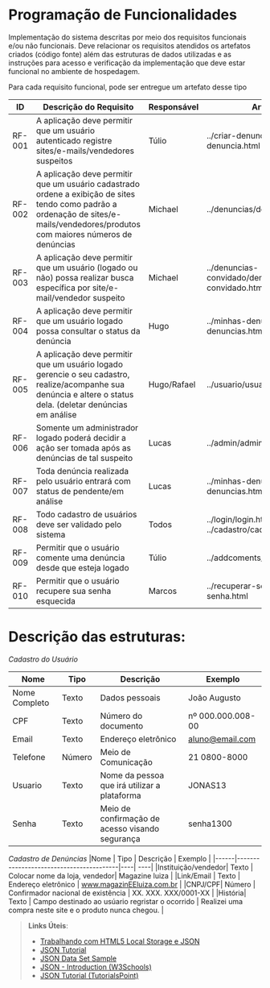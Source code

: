 # Programação de Funcionalidades

Implementação do sistema descritas por meio dos requisitos funcionais e/ou não funcionais. Deve relacionar os requisitos atendidos os artefatos criados (código fonte) além das estruturas de dados utilizadas e as instruções para acesso e verificação da implementação que deve estar funcional no ambiente de hospedagem.

Para cada requisito funcional, pode ser entregue um artefato desse tipo

|ID    | Descrição do Requisito  | Responsável | Artefato |
|------|-----------------------------------------|----| ----|
|RF-001 | A aplicação deve permitir que um usuário autenticado registre sites/e-mails/vendedores suspeitos | Túlio |../criar-denuncia/criar-denuncia.html |
|RF-002| A aplicação deve permitir que um usuário cadastrado ordene a exibição de sites tendo como padrão a ordenação de sites/e-mails/vendedores/produtos com maiores números de denúncias | Michael  |../denuncias/denuncias.html |
|RF-003| A aplicação deve permitir que um usuário (logado ou não) possa realizar busca específica por site/e-mail/vendedor suspeito | Michael  |../denuncias-convidado/denuncias-convidado.html |
|RF-004| A aplicação deve permitir que um usuário logado possa consultar o status da denúncia | Hugo |../minhas-denuncias/minhas-denuncias.html |
|RF-005| A aplicação deve permitir que um usuário logado gerencie o seu cadastro, realize/acompanhe sua denúncia e altere o status dela. (deletar denúncias em análise | Hugo/Rafael |../usuario/usuario.html  |
|RF-006| Somente um administrador logado poderá decidir a ação ser tomada após as denúncias de tal suspeito | Lucas | ../admin/admin.html |
|RF-007| Toda denúncia realizada pelo usuário entrará com status de pendente/em análise | Lucas |../minhas-denuncias/minhas-denuncias.html|
|RF-008| Todo cadastro de usuários deve ser validado pelo sistema | Todos | ../login/login.html  ../cadastro/cadastro.html |
|RF-009| Permitir que o usuário comente uma denúncia desde que esteja logado | Túlio  |../addcoments/addcoments.html | 
|RF-010| Permitir que o usuário recupere sua senha esquecida | Marcos | ../recuperar-senha/recuperar-senha.html |

# Descrição das estruturas:

*Cadastro do Usuário*

|Nome  | Tipo  | Descrição | Exemplo |
|------|-----------------------------------------|----| ----|
| Nome Completo| Texto | Dados pessoais | João Augusto|
|CPF | Texto | Número do documento | nº 000.000.008-00 |
|Email | Texto | Endereço eletrônico | aluno@email.com |
|Telefone| Número | Meio de Comunicação | 21 0800-8000 |
|Usuario | Texto | Nome da pessoa que irá utilizar a plataforma | JONAS13 |
|Senha| Texto | Meio de confirmação de acesso visando segurança | senha1300 |

*Cadastro de Denúncias*
|Nome  | Tipo  | Descrição | Exemplo |
|------|-----------------------------------------|----| ----|
|Instituição/vendedor| Texto | Colocar nome da loja, vendedor| Magazine luiza  |
|Link/Email  | Texto | Endereço eletrônico | www.magazinEEluiza.com.br |
|CNPJ/CPF| Número | Confirmador nacional de existência | XX. XXX. XXX/0001-XX |
|História| Texto | Campo destinado ao usúario regristar o ocorrido | Realizei uma compra neste site e o produto nunca chegou. |


> **Links Úteis**:
>
> - [Trabalhando com HTML5 Local Storage e JSON](https://www.devmedia.com.br/trabalhando-com-html5-local-storage-e-json/29045)
> - [JSON Tutorial](https://www.w3resource.com/JSON)
> - [JSON Data Set Sample](https://opensource.adobe.com/Spry/samples/data_region/JSONDataSetSample.html)
> - [JSON - Introduction (W3Schools)](https://www.w3schools.com/js/js_json_intro.asp)
> - [JSON Tutorial (TutorialsPoint)](https://www.tutorialspoint.com/json/index.htm)
